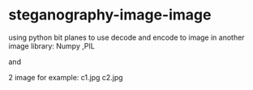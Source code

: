 # steganography-image-image
using python 
bit planes to use decode and encode to image in another image
library:
Numpy ,PIL

and 

2 image for example:
c1.jpg
c2.jpg
